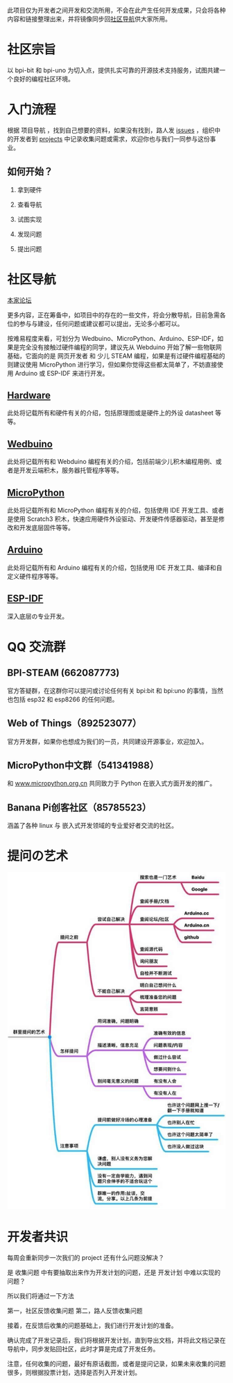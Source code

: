 此项目仅为开发者之间开发和交流所用，不会在此产生任何开发成果，只会将各种内容和链接整理出来，并将镜像同步回[社区导航](https://forum.banana-pi.org.cn/c/bpi-bit)供大家所用。

# 社区宗旨

以 bpi-bit 和 bpi-uno 为切入点，提供扎实可靠的开源技术支持服务，试图共建一个良好的编程社区环境。

# 入门流程

根据 项目导航 ，找到自己想要的资料，如果没有找到，路人发 [issues](https://github.com/BPI-STEAM/bpi-bit-development/issues) ，组织中的开发者到 [projects](https://github.com/BPI-STEAM/bpi-bit-development/projects) 中记录收集问题或需求，欢迎你也与我们一同参与这份事业。

## 如何开始？

1. 拿到硬件

2. 查看导航

3. 试图实现

4. 发现问题

5. 提出问题

# 社区导航

[本家论坛](https://forum.banana-pi.org.cn/c/bpi-bit)

更多内容，正在筹备中，如项目中的存在的一些文件，将会分散导航，目前急需各位的参与与建设，任何问题或建议都可以提出，无论多小都可以。

按难易程度来看，可划分为 Wedbuino、MicroPython、Arduino、ESP-IDF，如果是完全没有接触过硬件编程的同学，建议先从 Webduino 开始了解一些物联网基础，它面向的是 网页开发者 和 少儿 STEAM 编程，如果是有过硬件编程基础的则建议使用 MicroPython 进行学习，但如果你觉得这些都太简单了，不妨直接使用 Arduino 或 ESP-IDF 来进行开发。

## [Hardware](hardware.md)

此处将记载所有和硬件有关的介绍，包括原理图或是硬件上的外设 datasheet 等等。

## [Wedbuino](webduino.md)

此处将记载所有和 Webduino 编程有关的介绍，包括前端少儿积木编程用例、或者是开发云端积木，服务器托管程序等等。

## [MicroPython](micropython.md)

此处将记载所有和 MicroPython 编程有关的介绍，包括使用 IDE 开发工具、或者是使用 Scratch3 积木，快速应用硬件外设驱动、开发硬件传感器驱动，甚至是修改和开发底层固件等等。

## [Arduino](arduino.md) 

此处将记载所有和 Arduino 编程有关的介绍，包括使用 IDE 开发工具、编译和自定义硬件程序等等。

## [ESP-IDF](esp-idf.md)

深入底层の专业开发。

# QQ 交流群

## BPI-STEAM (662087773)

官方答疑群，在这群你可以提问或讨论任何有关 bpi:bit 和 bpi:uno 的事情，当然也包括 esp32 和 esp8266 的任何问题。

## Web of Things（892523077）

官方开发群，如果你也想成为我们的一员，共同建设开源事业，欢迎加入。

## MicroPython中文群（541341988）
和 www.micropython.org.cn 共同致力于 Python 在嵌入式方面开发的推广。

## Banana Pi创客社区（85785523）
涵盖了各种 linux 与 嵌入式开发领域的专业爱好者交流的社区。

# 提问の艺术

![how_to_ask](how_to_ask.jpg)

# 开发者共识

每周会重新同步一次我们的 project 还有什么问题没解决？

是 收集问题 中有要抽取出来作为开发计划的问题，还是 开发计划 中难以实现的问题？

所以我们将通过一下方法

第一，社区反馈收集问题
第二，路人反馈收集问题

接着，在反馈后收集的问题基础上，我们进行开发计划的准备。

确认完成了开发记录后，我们将根据开发计划，直到导出文档，并将此文档记录在导航中，同步发贴回社区，此时才算是完成了开发任务。

注意，任何收集的问题，最好有原话截图，或者是提问记录，如果未来收集的问题很多，则根据投票计划，选择是否列入开发计划。

